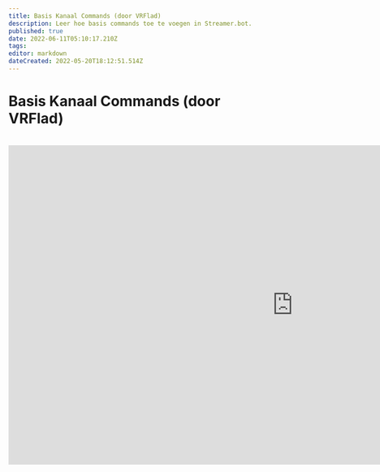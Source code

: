 ```yaml
---
title: Basis Kanaal Commands (door VRFlad)
description: Leer hoe basis commands toe te voegen in Streamer.bot.
published: true
date: 2022-06-11T05:10:17.210Z
tags:
editor: markdown
dateCreated: 2022-05-20T18:12:51.514Z
---
```


# Basis Kanaal Commands (door VRFlad)
<br>
<iframe width="1120" height="630" src="https://www.youtube.com/embed/C1AO1EBVpks" title="YouTube video player" frameborder="0" allow="accelerometer; autoplay; clipboard-write; encrypted-media; gyroscope; picture-in-picture" allowfullscreen></iframe>